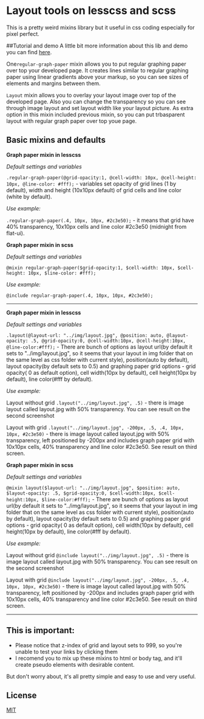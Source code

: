 Layout tools on lesscss and scss
=============
This is a pretty weird mixins library but it useful in css coding especially for pixel perfect.

##Tutorial and demo
A little bit more information about this lib and demo you can find [here](http://orlovmax.com/lab/tools/pixel-perfect-dev).

One`regular-graph-paper` mixin allows you to put regular graphing paper over top your developed page. It creates lines similar to regular graphing paper using linear gradients above your markup, so you can see sizes of elements and margins between them. 

`Layout` mixin allows you to overlay your layout image over top of the developed page. Also you can change the transparency so you can see through image layout and set layout width like your layout picture. As extra option in this mixin included previous mixin, so you can put trbasparent layout with regular graph paper over top youe page.

Basic mixins and defaults
---
**Graph paper mixin in lesscss**

*Default settings and variables*

`.regular-graph-paper(@grid-opacity:1, @cell-width: 10px, @cell-height: 10px, @line-color: #fff);` - variables set opacity of grid lines (1 by default), width and height (10x10px default) of grid cells and line color (white by default).

*Use example:*

`.regular-graph-paper(.4, 10px, 10px, #2c3e50);` - it means that grid have 40% transparency, 10x10px cells and line color #2c3e50 (midnight from flat-ui).

**Graph paper mixin in scss**

*Default settings and variables*

`@mixin regular-graph-paper($grid-opacity:1, $cell-width: 10px, $cell-height: 10px, $line-color: #fff);`

*Use example:*

`@include regular-graph-paper(.4, 10px, 10px, #2c3e50);`

---
**Graph paper mixin in lesscss**

*Default settings and variables*

`.layout(@layout-url: "../img/layout.jpg", @position: auto, @layout-opacity: .5, @grid-opacity:0, @cell-width:10px, @cell-height:10px, @line-color:#fff);` - There are bunch of options as layout url(by default it sets to "../img/layout.jpg", so it seems that your layout in img folder that on the same level as css folder with current style), position(auto by default), layout opacity(by default sets to 0.5) and graphing paper grid options - grid opacity( 0 as default option), cell width(10px by default), cell height(10px by default), line color(#fff by default).

*Use example:*

Layout without grid `.layout("../img/layout.jpg", .5)` - there is image layout called layout.jpg with 50% transparency. You can see result on the second screenshot

Layout with grid `.layout("../img/layout.jpg", -200px, .5, .4, 10px, 10px, #2c3e50)` - there is image layout called layout.jpg with 50% transparency, left positioned by -200px and includes graph paper grid with 10x10px cells, 40% transparency and line color #2c3e50. See result on third screen.

**Graph paper mixin in scss**

*Default settings and variables*

`@mixin layout($layout-url: "../img/layout.jpg", $position: auto, $layout-opacity: .5, $grid-opacity:0, $cell-width:10px, $cell-height:10px, $line-color:#fff);` - There are bunch of options as layout url(by default it sets to "../img/layout.jpg", so it seems that your layout in img folder that on the same level as css folder with current style), position(auto by default), layout opacity(by default sets to 0.5) and graphing paper grid options - grid opacity( 0 as default option), cell width(10px by default), cell height(10px by default), line color(#fff by default).

*Use example:*

Layout without grid `@include layout("../img/layout.jpg", .5)` - there is image layout called layout.jpg with 50% transparency. You can see result on the second screenshot

Layout with grid `@include layout("../img/layout.jpg", -200px, .5, .4, 10px, 10px, #2c3e50)` - there is image layout called layout.jpg with 50% transparency, left positioned by -200px and includes graph paper grid with 10x10px cells, 40% transparency and line color #2c3e50. See result on third screen.

---

This is important:
---
- Please notice that z-index of grid and layout sets to 999, so you're unable to test your links by clicking them
- I recomend you to mix up these mixins to html or body tag, and it'll create pseudo elements with desirable content.

But don't worry about, it's all pretty simple and easy to use and very useful.

License
---
[MIT](http://adampritchard.mit-license.org/)